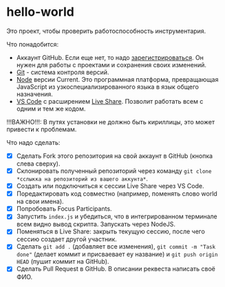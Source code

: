 # hello-world

Это проект, чтобы проверить работоспособность инструментария.

Что понадобится:
* Аккаунт GitHub. Если еще нет, то надо [зарегистрироваться](https://github.com/join). Он нужен для работы с проектами и сохранения своих изменений.
* [Git](https://git-scm.com/) - система контроля версий.
* [Node](https://nodejs.org/en/) версии Current. Это программная платформа,  превращающая JavaScript из узкоспециализированного языка в язык общего назначения.
* [VS Code](https://code.visualstudio.com/) с расширением [Live Share](https://marketplace.visualstudio.com/items?itemName=MS-vsliveshare.vsliveshare-pack). Позволит работать всем с одним и тем же кодом.

!!!ВАЖНО!!!: В путях установки не должно быть кириллицы, это может привести к проблемам.

Что надо сделать:
- [X] Сделать Fork этого репозитория на свой аккаунт в GitHub (кнопка слева сверху).
- [X] Склонировать полученный репозиторий через команду `git clone *сслыкка на репозиторий из вашего аккунта*`.
- [X] Создать или подключиться к сессии Live Share через VS Code.
- [X] Поредактировать код совместно (например, поменять слово world на свои имена).
- [X] Попробовать Focus Participants.
- [X] Запустить `index.js` и убедиться, что в интегрированном терминале всем видно вывод скрипта. Запускать через NodeJS.
- [X] Поменяться в Live Share: закрыть текущую сессию, после чего сессию создает другой участник.
- [X] Сделать `git add .` (добавляет все изменения), `git commit -m "Task done"` (делает коммит и присваевает еу название) и `git push origin HEAD` (пушит коммит на GitHub).
- [X] Сделать Pull Request в GitHub. В описании реквеста написать своё ФИО.
